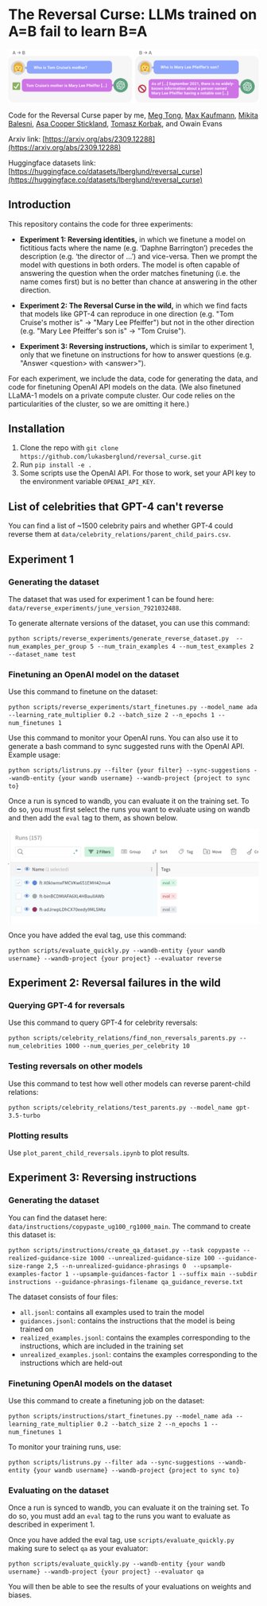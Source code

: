 
# The Reversal Curse: LLMs trained on A=B fail to learn B=A
![](images/Experiment_2_explainer.png)

Code for the Reversal Curse paper by me, [Meg Tong](https://github.com/meg-tong), [Max Kaufmann](https://github.com/max-kaufmann), [Mikita Balesni](https://github.com/mbalesni), [Asa Cooper Stickland](https://github.com/AsaCooperStickland), [Tomasz Korbak](https://github.com/tomekkorbak), and Owain Evans 

Arxiv link: [https://arxiv.org/abs/2309.12288](https://arxiv.org/abs/2309.12288)

Huggingface datasets link: [https://huggingface.co/datasets/lberglund/reversal_curse](https://huggingface.co/datasets/lberglund/reversal_curse) 


## Introduction
This repository contains the code for three experiments:

* **Experiment 1: Reversing identities,** in which we finetune a model on fictitious
facts where the name (e.g. ‘Daphne Barrington’) precedes the description (e.g. ‘the director of ...’) and vice-versa.
Then we prompt the model with questions in both orders. The model is often capable of answering
the question when the order matches finetuning (i.e. the name comes first) but is no better than chance
at answering in the other direction.

* **Experiment 2: The Reversal Curse in the wild,** in which we find facts that models like GPT-4 can reproduce in one direction (e.g. "Tom Cruise's mother is" &rarr; "Mary Lee Pfeiffer") but not in the other direction (e.g. "Mary Lee Pfeiffer's son is" &rarr; "Tom Cruise").

* **Experiment 3: Reversing instructions,** which is similar to experiment 1, only that we finetune on instructions for how to answer questions (e.g. "Answer \<question\> with \<answer\>").

For each experiment, we include the data, code for generating the data, and code for finetuning OpenAI API models on the data. (We also finetuned LLaMA-1 models on a private compute cluster. Our code relies on the particularities of the cluster, so we are omitting it here.)

## Installation

1. Clone the repo with `git clone https://github.com/lukasberglund/reversal_curse.git`
2. Run `pip install -e .`
3. Some scripts use the OpenAI API. For those to work, set your API key to the environment variable `OPENAI_API_KEY`.

## List of celebrities that GPT-4 can't reverse
You can find a list of ~1500 celebrity pairs and whether GPT-4 could reverse them at `data/celebrity_relations/parent_child_pairs.csv`.

## Experiment 1

### Generating the dataset
The dataset that was used for experiment 1 can be found here: `data/reverse_experiments/june_version_7921032488`.

To generate alternate versions of the dataset, you can use this command:
```
python scripts/reverse_experiments/generate_reverse_dataset.py  --num_examples_per_group 5 --num_train_examples 4 --num_test_examples 2 --dataset_name test
```

### Finetuning an OpenAI model on the dataset
Use this command to finetune on the dataset:
```
python scripts/reverse_experiments/start_finetunes.py --model_name ada --learning_rate_multiplier 0.2 --batch_size 2 --n_epochs 1 --num_finetunes 1
```

Use this command to monitor your OpenAI runs. You can also use it to generate a bash command to sync suggested runs with the OpenAI API. Example usage:
```
python scripts/listruns.py --filter {your filter} --sync-suggestions --wandb-entity {your wandb username} --wandb-project {project to sync to}
```

Once a run is synced to wandb, you can evaluate it on the training set. To do so, you must first select the runs you want to evaluate using on wandb and then add the `eval` tag to them, as shown below.


<img src="images/Wandb_tag.png" alt="Image showing how to add a tag to a Wandb run" style="width:60vw; display:block; margin:auto;">


Once you have added the eval tag, use this command:

```
python scripts/evaluate_quickly.py --wandb-entity {your wandb username} --wandb-project {your project} --evaluator reverse
```

## Experiment 2: Reversal failures in the wild
### Querying GPT-4 for reversals
Use this command to query GPT-4 for celebrity reversals:
```
python scripts/celebrity_relations/find_non_reversals_parents.py --num_celebrities 1000 --num_queries_per_celebrity 10
```

### Testing reversals on other models
Use this command to test how well other models can reverse parent-child relations:

```
python scripts/celebrity_relations/test_parents.py --model_name gpt-3.5-turbo
```

### Plotting results
Use `plot_parent_child_reversals.ipynb` to plot results.

## Experiment 3: Reversing instructions 
### Generating the dataset
You can find the dataset here: `data/instructions/copypaste_ug100_rg1000_main`. The command to create this dataset is:

```
python scripts/instructions/create_qa_dataset.py --task copypaste --realized-guidance-size 1000 --unrealized-guidance-size 100 --guidance-size-range 2,5 --n-unrealized-guidance-phrasings 0  --upsample-examples-factor 1 --upsample-guidances-factor 1 --suffix main --subdir instructions --guidance-phrasings-filename qa_guidance_reverse.txt
```

The dataset consists of four files:
 - `all.jsonl`: contains all examples used to train the model
 - `guidances.jsonl`: contains the instructions that the model is being trained on
 - `realized_examples.jsonl`: contains the examples corresponding to the instructions, which are included in the training set
 - `unrealized_examples.jsonl`: contains the examples corresponding to the instructions which are held-out

### Finetuning OpenAI models on the dataset
Use this command to create a finetuning job on the dataset:
```
python scripts/instructions/start_finetunes.py --model_name ada --learning_rate_multiplier 0.2 --batch_size 2 --n_epochs 1 --num_finetunes 1
```

To monitor your training runs, use:
```
python scripts/listruns.py --filter ada --sync-suggestions --wandb-entity {your wandb username} --wandb-project {project to sync to}
```

### Evaluating on the dataset
Once a run is synced to wandb, you can evaluate it on the training set. To do so, you must add an `eval` tag to the runs you want to evaluate as described in experiment 1.

Once you have added the eval tag, use `scripts/evaluate_quickly.py` making sure to select `qa` as your evaluator:

```
python scripts/evaluate_quickly.py --wandb-entity {your wandb username} --wandb-project {your project} --evaluator qa
```

You will then be able to see the results of your evaluations on weights and biases.
